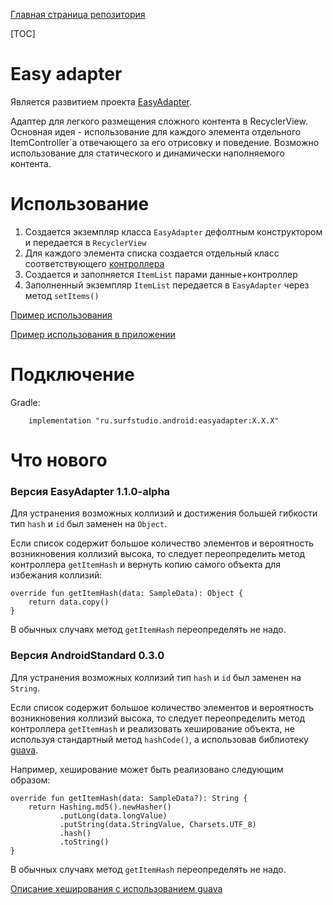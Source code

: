 [Главная страница репозитория](../docs/main.md)

[TOC]

# Easy adapter
Является развитием проекта [EasyAdapter](https://github.com/MaksTuev/EasyAdapter).

Адаптер для легкого размещения сложного контента в RecyclerView. 
Основная идея - использование для каждого элемента отдельного ItemController`a отвечающего за его отрисовку и поведение.
Возможно использование для статического и динамически наполняемого контента.

# Использование
1. Создается экземпляр класса `EasyAdapter` дефолтным конструктором и передается в `RecyclerView`
2. Для каждого элемента списка создается отдельный класс соответствующего [контроллера](src/main/java/ru/surfstudio/android/easyadapter/controller)
3. Создается и заполняется `ItemList` парами данные+контроллер
4. Заполненный экземпляр `ItemList` передается в `EasyAdapter` через метод `setItems()`

[Пример использования](../easyadapter-sample)

[Пример использования в приложении](../network-sample)

# Подключение
Gradle:
```
    implementation "ru.surfstudio.android:easyadapter:X.X.X"
```

# Что нового
### Версия EasyAdapter 1.1.0-alpha

Для устранения возможных коллизий и достижения большей гибкости тип
`hash` и `id` был заменен на `Object`.

Если список содержит большое количество элементов и вероятность
возникновения коллизий высока, то следует переопределить метод
контроллера `getItemHash` и вернуть копию самого объекта для избежания
коллизий:

```
override fun getItemHash(data: SampleData): Object {
    return data.copy()
}
```

В обычных случаях метод `getItemHash` переопределять не надо.

### Версия AndroidStandard 0.3.0

Для устранения возможных коллизий тип ```hash``` и ```id``` был заменен на ```String```.

Если список содержит большое количество элементов и вероятность возникновения коллизий высока,
то следует переопределить метод контроллера ```getItemHash``` и реализовать хеширование объекта,
не используя стандартный метод ```hashCode()```, а использовав библиотеку [guava](https://github.com/google/guava).

Например, хеширование может быть реализовано следующим образом:
```
override fun getItemHash(data: SampleData?): String {
    return Hashing.md5().newHasher()
           .putLong(data.longValue)
           .putString(data.StringValue, Charsets.UTF_8)
           .hash()
           .toString()
}
```

В обычных случаях метод ```getItemHash``` переопределять не надо.

[Описание хеширования с использованием guava](https://github.com/google/guava/wiki/HashingExplained)